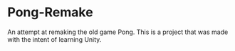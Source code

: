 # Pong-Remake
An attempt at remaking the old game Pong. This is a project that was made with the intent of learning Unity.
